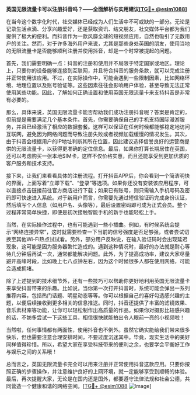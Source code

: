 **英国无限流量卡可以注册抖音吗？——全面解析与实用建议[[TG💪+ @esim1088](https://t.me/s/esim1088)]**

在当今这个数字化时代，社交媒体已经成为人们生活中不可或缺的一部分。无论是记录生活点滴、分享兴趣爱好，还是获取资讯、结交朋友，社交媒体平台都为我们提供了极大的便利。而抖音作为一款风靡全球的短视频应用，自然也吸引了无数用户的关注。然而，对于许多海外用户来说，尤其是那些身处英国的朋友，使用当地的无限流量卡是否能够顺利注册并使用抖音，却是一个时常被提起的问题。

首先，我们需要明确一点：抖音的注册和使用并不局限于特定国家或地区。理论上，只要你的设备能够连接到互联网，并且符合抖音的服务条款，就可以完成注册并正常使用该应用。不过，在实际操作中，可能会遇到一些限制因素，比如网络环境、地理位置以及账号验证等。这些因素往往会影响用户体验，甚至导致无法正常使用某些功能。因此，了解如何正确设置和使用英国无限流量卡来支持抖音是非常有必要的。

那么，具体来说，英国无限流量卡能否帮助我们成功注册抖音呢？答案是肯定的，但前提是需要满足几个基本条件。首先，你需要确保自己的手机支持国际漫游服务，并且已经激活了相应的数据套餐。这样可以保证在任何时候都能够稳定地访问互联网，避免因为网络问题而导致注册失败或者视频加载缓慢的情况发生。其次，由于抖音会根据用户的IP地址判断其所在位置，因此建议选择信誉良好的运营商提供的无限流量卡，以获得更准确的定位信息。最后，如果你打算长期居住在英国，还可以考虑购买一张本地SIM卡，这样不仅价格实惠，而且还能享受到更加优质的客户服务和技术支持。

接下来，让我们来看看具体的注册流程。打开抖音APP后，你会看到一个简洁明快的界面，上面写着“立即下载”、“登录”等选项。如果你还没有安装该应用程序，可以直接点击链接前往官方商店进行下载；如果已有账号，则只需输入手机号码及密码即可快速进入系统。对于新用户而言，你需要先通过短信验证码完成身份认证，然后填写个人信息（如用户名、头像等），最后设置密码即可成为正式会员。整个过程非常简单快捷，即便是初次接触智能手机的新手也能轻松上手。

当然，在实际操作过程中，也有可能遇到一些小插曲。例如，有时候系统会提示“网络连接异常”，这时就需要检查一下当前的信号强度是否足够强，或者尝试切换至其他Wi-Fi热点试试看。另外，部分用户反映说，在输入验证码时会出现延迟现象，这可能是因为服务器繁忙造成的。遇到这种情况时，最好的办法就是耐心等待几分钟后再试一次，通常都能解决问题。此外，为了提高成功率，建议大家尽量避开高峰时段，比如晚上七八点钟左右，因为这个时候很多人都在使用网络，可能会造成拥堵。

除了上述提到的技术细节外，还有一些技巧可以帮助你更好地利用英国无限流量卡来享受抖音带来的乐趣。比如说，当你第一次打开抖音时，系统可能会弹出一系列推荐内容，包括热门话题、明星动态等等。你可以根据自己的喜好勾选感兴趣的主题，以便后续接收到更多相关的信息推送。同时，抖音还提供了丰富的滤镜效果、音乐素材库等功能，让你可以轻松制作出高质量的作品。如果你对摄影比较感兴趣的话，不妨多尝试一下这些工具，相信很快就能拍出令人眼前一亮的小视频啦！

当然啦，任何事情都有两面性，使用抖音也不例外。虽然它确实能给我们带来很多快乐，但也需要注意合理安排时间，不要过度沉迷其中。毕竟，现实生活中的美好同样值得珍惜。所以，希望大家在享受科技带来的便利之余，也要学会平衡好工作与娱乐之间的关系哦！

总而言之，英国无限流量卡完全可以用来注册并正常使用抖音这款应用。只要你按照正确的步骤操作，并注意维护良好的上网环境，就一定能够享受到顺畅的体验。最后，再次提醒大家，无论是在国内还是国外，都要遵守法律法规和社会公德，共同营造一个健康和谐的网络空间。[[TG💪+ @esim1088](https://t.me/s/esim1088) ![Image](https://i.postimg.cc/4NQfJmqS/Snipaste-2025-05-13-00-14-12.png)]